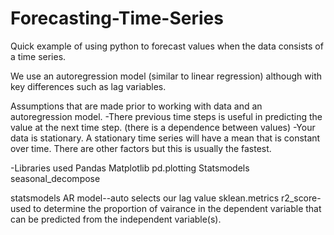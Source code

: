 # Forecasting-Time-Series


Quick example of using python to forecast values when the data consists of a time series.

We use an autoregression model (similar to linear regression) although with key differences such as lag variables. 

Assumptions that are made prior to working with data and an autoregression model. 
-There previous time steps is useful in predicting the value at the next time step. (there is a dependence between values)
-Your data is stationary. A stationary time series will have a mean that is constant over time. There are other factors but this is usually the fastest. 


-Libraries used
Pandas
Matplotlib
pd.plotting
Statsmodels seasonal_decompose

statsmodels AR model--auto selects our lag value
sklean.metrics r2_score- used to determine the proportion of vairance in the dependent variable that can be predicted from the independent variable(s). 


